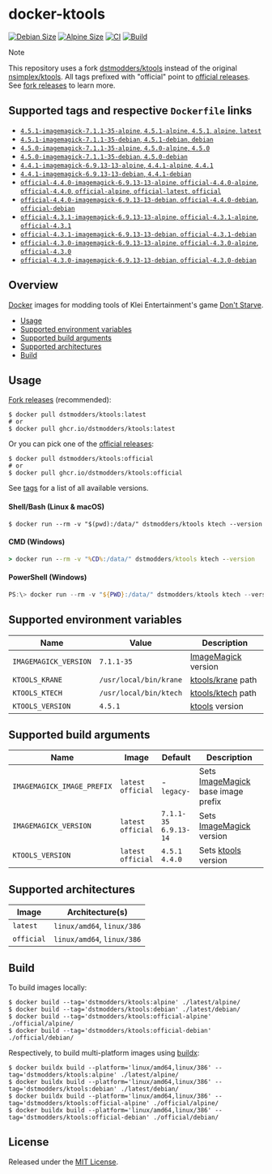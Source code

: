 # docker-ktools

[![Debian Size]](https://hub.docker.com/r/dstmodders/ktools)
[![Alpine Size]](https://hub.docker.com/r/dstmodders/ktools)
[![CI]](https://github.com/dstmodders/docker-ktools/actions/workflows/ci.yml)
[![Build]](https://github.com/dstmodders/docker-ktools/actions/workflows/build.yml)

> [!NOTE]
> This repository uses a fork [dstmodders/ktools] instead of the original
> [nsimplex/ktools]. All tags prefixed with "official" point to
> [official releases]. See [fork releases] to learn more.

## Supported tags and respective `Dockerfile` links

- [`4.5.1-imagemagick-7.1.1-35-alpine`, `4.5.1-alpine`, `4.5.1`, `alpine`, `latest`](https://github.com/dstmodders/docker-ktools/blob/ec89e06cf120d205f6c351443a21587eb1f44054/latest/alpine/Dockerfile)
- [`4.5.1-imagemagick-7.1.1-35-debian`, `4.5.1-debian`, `debian`](https://github.com/dstmodders/docker-ktools/blob/ec89e06cf120d205f6c351443a21587eb1f44054/latest/debian/Dockerfile)
- [`4.5.0-imagemagick-7.1.1-35-alpine`, `4.5.0-alpine`, `4.5.0`](https://github.com/dstmodders/docker-ktools/blob/ec89e06cf120d205f6c351443a21587eb1f44054/latest/alpine/Dockerfile)
- [`4.5.0-imagemagick-7.1.1-35-debian`, `4.5.0-debian`](https://github.com/dstmodders/docker-ktools/blob/ec89e06cf120d205f6c351443a21587eb1f44054/latest/debian/Dockerfile)
- [`4.4.1-imagemagick-6.9.13-13-alpine`, `4.4.1-alpine`, `4.4.1`](https://github.com/dstmodders/docker-ktools/blob/ec89e06cf120d205f6c351443a21587eb1f44054/latest/alpine/Dockerfile)
- [`4.4.1-imagemagick-6.9.13-13-debian`, `4.4.1-debian`](https://github.com/dstmodders/docker-ktools/blob/ec89e06cf120d205f6c351443a21587eb1f44054/latest/debian/Dockerfile)
- [`official-4.4.0-imagemagick-6.9.13-13-alpine`, `official-4.4.0-alpine`, `official-4.4.0`, `official-alpine`, `official-latest`, `official`](https://github.com/dstmodders/docker-ktools/blob/ec89e06cf120d205f6c351443a21587eb1f44054/official/alpine/Dockerfile)
- [`official-4.4.0-imagemagick-6.9.13-13-debian`, `official-4.4.0-debian`, `official-debian`](https://github.com/dstmodders/docker-ktools/blob/ec89e06cf120d205f6c351443a21587eb1f44054/official/debian/Dockerfile)
- [`official-4.3.1-imagemagick-6.9.13-13-alpine`, `official-4.3.1-alpine`, `official-4.3.1`](https://github.com/dstmodders/docker-ktools/blob/ec89e06cf120d205f6c351443a21587eb1f44054/official/alpine/Dockerfile)
- [`official-4.3.1-imagemagick-6.9.13-13-debian`, `official-4.3.1-debian`](https://github.com/dstmodders/docker-ktools/blob/ec89e06cf120d205f6c351443a21587eb1f44054/official/debian/Dockerfile)
- [`official-4.3.0-imagemagick-6.9.13-13-alpine`, `official-4.3.0-alpine`, `official-4.3.0`](https://github.com/dstmodders/docker-ktools/blob/ec89e06cf120d205f6c351443a21587eb1f44054/official/alpine/Dockerfile)
- [`official-4.3.0-imagemagick-6.9.13-13-debian`, `official-4.3.0-debian`](https://github.com/dstmodders/docker-ktools/blob/ec89e06cf120d205f6c351443a21587eb1f44054/official/debian/Dockerfile)

## Overview

[Docker] images for modding tools of Klei Entertainment's game [Don't Starve].

- [Usage](#usage)
- [Supported environment variables](#supported-environment-variables)
- [Supported build arguments](#supported-build-arguments)
- [Supported architectures](#supported-architectures)
- [Build](#build)

## Usage

[Fork releases] (recommended):

```shell
$ docker pull dstmodders/ktools:latest
# or
$ docker pull ghcr.io/dstmodders/ktools:latest
```

Or you can pick one of the [official releases]:

```shell
$ docker pull dstmodders/ktools:official
# or
$ docker pull ghcr.io/dstmodders/ktools:official
```

See [tags] for a list of all available versions.

#### Shell/Bash (Linux & macOS)

```shell
$ docker run --rm -v "$(pwd):/data/" dstmodders/ktools ktech --version
```

#### CMD (Windows)

```cmd
> docker run --rm -v "%CD%:/data/" dstmodders/ktools ktech --version
```

#### PowerShell (Windows)

```powershell
PS:\> docker run --rm -v "${PWD}:/data/" dstmodders/ktools ktech --version
```

## Supported environment variables

| Name                  | Value                  | Description           |
| --------------------- | ---------------------- | --------------------- |
| `IMAGEMAGICK_VERSION` | `7.1.1-35`             | [ImageMagick] version |
| `KTOOLS_KRANE`        | `/usr/local/bin/krane` | [ktools/krane] path   |
| `KTOOLS_KTECH`        | `/usr/local/bin/ktech` | [ktools/ktech] path   |
| `KTOOLS_VERSION`      | `4.5.1`                | [ktools] version      |

## Supported build arguments

| Name                       | Image                    | Default                     | Description                          |
| -------------------------- | ------------------------ | --------------------------- | ------------------------------------ |
| `IMAGEMAGICK_IMAGE_PREFIX` | `latest`<br />`official` | -<br />`legacy-`            | Sets [ImageMagick] base image prefix |
| `IMAGEMAGICK_VERSION`      | `latest`<br />`official` | `7.1.1-35`<br />`6.9.13-14` | Sets [ImageMagick] version           |
| `KTOOLS_VERSION`           | `latest`<br />`official` | `4.5.1`<br />`4.4.0`        | Sets [ktools] version                |

## Supported architectures

| Image      | Architecture(s)            |
| ---------- | -------------------------- |
| `latest`   | `linux/amd64`, `linux/386` |
| `official` | `linux/amd64`, `linux/386` |

## Build

To build images locally:

```shell
$ docker build --tag='dstmodders/ktools:alpine' ./latest/alpine/
$ docker build --tag='dstmodders/ktools:debian' ./latest/debian/
$ docker build --tag='dstmodders/ktools:official-alpine' ./official/alpine/
$ docker build --tag='dstmodders/ktools:official-debian' ./official/debian/
```

Respectively, to build multi-platform images using [buildx]:

```shell
$ docker buildx build --platform='linux/amd64,linux/386' --tag='dstmodders/ktools:alpine' ./latest/alpine/
$ docker buildx build --platform='linux/amd64,linux/386' --tag='dstmodders/ktools:debian' ./latest/debian/
$ docker buildx build --platform='linux/amd64,linux/386' --tag='dstmodders/ktools:official-alpine' ./official/alpine/
$ docker buildx build --platform='linux/amd64,linux/386' --tag='dstmodders/ktools:official-debian' ./official/debian/
```

## License

Released under the [MIT License](https://opensource.org/licenses/MIT).

[alpine size]: https://img.shields.io/docker/image-size/dstmodders/ktools/alpine?label=alpine%20size&logo=docker
[build]: https://img.shields.io/github/actions/workflow/status/dstmodders/docker-ktools/build.yml?branch=main&label=build&logo=github
[buildx]: https://github.com/docker/buildx
[ci]: https://img.shields.io/github/actions/workflow/status/dstmodders/docker-ktools/ci.yml?branch=main&label=ci&logo=github
[debian size]: https://img.shields.io/docker/image-size/dstmodders/ktools/debian?label=debian%20size&logo=docker
[docker]: https://www.docker.com/
[don't starve]: https://www.klei.com/games/dont-starve
[dstmodders/ktools]: https://github.com/dstmodders/ktools
[fork releases]: https://github.com/dstmodders/ktools/releases
[imagemagick]: https://imagemagick.org/index.php
[ktools/krane]: https://github.com/dstmodders/ktools?tab=readme-ov-file#krane
[ktools/ktech]: https://github.com/dstmodders/ktools?tab=readme-ov-file#ktech
[ktools]: https://github.com/dstmodders/ktools
[nsimplex/ktools]: https://github.com/nsimplex/ktools
[official releases]: https://github.com/nsimplex/ktools/releases
[tags]: https://hub.docker.com/r/dstmodders/ktools/tags
